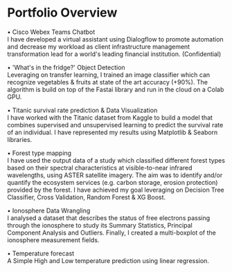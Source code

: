 # Portfolio Overview

• Cisco Webex Teams Chatbot<br>
I have developed a virtual assistant using Dialogflow to promote automation and decrease my workload as client infrastructure management transformation lead for a world's leading financial institution. (Confidential)

• 'What's in the fridge?' Object Detection<br>
Leveraging on transfer learning, I trained an image classifier which can recognize vegetables &amp; fruits at state of the art accuracy (+90%). The algorithm is build on top of the Fastai library and run in the cloud on a Colab GPU.

• Titanic survival rate prediction & Data Visualization<br>
I have worked with the Titanic dataset from Kaggle to build a model that combines supervised and unsupervised learning to predict the survival rate of an individual. I have represented my results using Matplotlib &amp; Seaborn libraries.

• Forest type mapping<br>
I have used the output data of a study which classified different forest types based on their spectral characteristics at visible-to-near infrared wavelengths, using ASTER satellite imagery. The aim was to identify and/or quantify the ecosystem services (e.g. carbon storage, erosion protection) provided by the forest. I have achieved my goal leveraging on Decision Tree Classifier, Cross Validation, Random Forest &amp; XG Boost.

• Ionosphere Data Wrangling<br>
I analysed a dataset that describes the status of free electrons passing through the ionosphere to study its Summary Statistics, Principal Component Analysis and Outliers. Finally, I created a multi-boxplot of the ionosphere measurement fields.

• Temperature forecast<br>
A Simple High and Low temperature prediction using linear regression.
